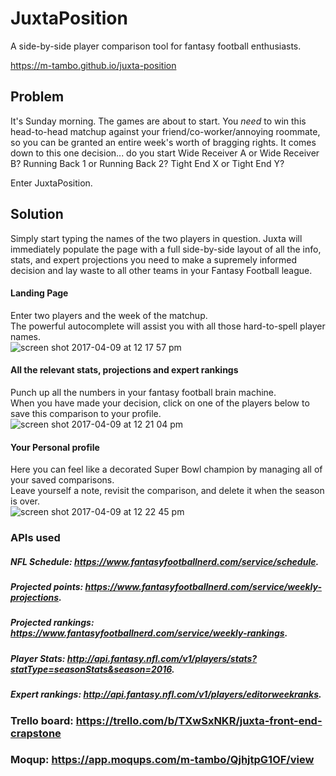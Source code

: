 # JuxtaPosition
A side-by-side player comparison tool for fantasy football enthusiasts.

https://m-tambo.github.io/juxta-position

## Problem
It's Sunday morning. The games are about to start. You *need* to win this head-to-head matchup against your friend/co-worker/annoying roommate, so you can be granted an entire week's worth of bragging rights. It comes down to this one decision... do you start Wide Receiver A or Wide Receiver B? Running Back 1 or Running Back 2? Tight End X or Tight End Y?

Enter JuxtaPosition.

## Solution
Simply start typing the names of the two players in question. Juxta will immediately populate the page with a full side-by-side layout of all the info, stats, and expert projections you need to make a supremely informed decision and lay waste to all other teams in your Fantasy Football league.


#### Landing Page
Enter two players and the week of the matchup. </br>
The powerful autocomplete will assist you with all those hard-to-spell player names. </br>
![screen shot 2017-04-09 at 12 17 57 pm](https://cloud.githubusercontent.com/assets/23462252/24839454/15aa347c-1d20-11e7-94ab-9be415baa1d3.png)

#### All the relevant stats, projections and expert rankings
Punch up all the numbers in your fantasy football brain machine. </br>
When you have made your decision, click on one of the players below to save this comparison to your profile. </br>
![screen shot 2017-04-09 at 12 21 04 pm](https://cloud.githubusercontent.com/assets/23462252/24839486/dd2edbb0-1d20-11e7-86b0-3bc0af8a9c75.png)

#### Your Personal profile
Here you can feel like a decorated Super Bowl champion by managing all of your saved comparisons. </br>
Leave yourself a note, revisit the comparison, and delete it when the season is over. </br>
![screen shot 2017-04-09 at 12 22 45 pm](https://cloud.githubusercontent.com/assets/23462252/24839520/9fc1a630-1d21-11e7-990f-510e890931ee.png)


### APIs used
##### NFL Schedule: https://www.fantasyfootballnerd.com/service/schedule.
##### Projected points: https://www.fantasyfootballnerd.com/service/weekly-projections.
##### Projected rankings: https://www.fantasyfootballnerd.com/service/weekly-rankings.
##### Player Stats: http://api.fantasy.nfl.com/v1/players/stats?statType=seasonStats&season=2016.
##### Expert rankings: http://api.fantasy.nfl.com/v1/players/editorweekranks.


### Trello board: https://trello.com/b/TXwSxNKR/juxta-front-end-crapstone

### Moqup: https://app.moqups.com/m-tambo/QjhjtpG1OF/view
